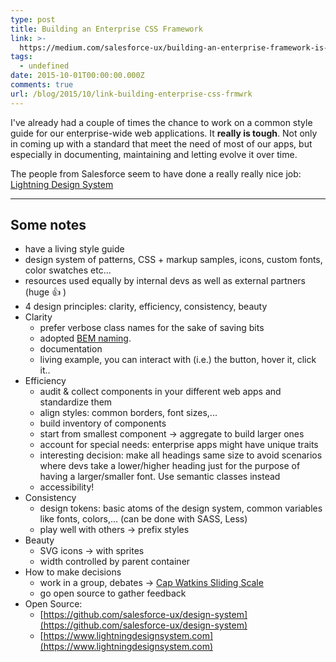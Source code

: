 ```yaml
---
type: post
title: Building an Enterprise CSS Framework
link: >-
  https://medium.com/salesforce-ux/building-an-enterprise-framework-is-hard-1e8d8b33e082
tags:
  - undefined
date: 2015-10-01T00:00:00.000Z
comments: true
url: /blog/2015/10/link-building-enterprise-css-frmwrk
---
```

I've already had a couple of times the chance to work on a common style guide for our enterprise-wide web applications. It **really is tough**. Not only in coming up with a standard that meet the need of most of our apps, but especially in documenting, maintaining and letting evolve it over time.

The people from Salesforce seem to have done a really really nice job: [Lightning Design System](https://www.lightningdesignsystem.com/)

---

## Some notes

- have a living style guide
- design system of patterns, CSS + markup samples, icons, custom fonts, color swatches etc...
- resources used equally by internal devs as well as external partners (huge :thumbsup: )
- 4 design principles: clarity, efficiency, consistency, beauty
- Clarity
  - prefer verbose class names for the sake of saving bits
  - adopted [BEM naming](https://css-tricks.com/bem-101/).
  - documentation
  - living example, you can interact with (i.e.) the button, hover it, click it..
- Efficiency
  - audit & collect components in your different web apps and standardize them
  - align styles: common borders, font sizes,...
  - build inventory of components
  - start from smallest component -> aggregate to build larger ones
  - account for special needs: enterprise apps might have unique traits
  - interesting decision: make all headings same size to avoid scenarios where devs take a lower/higher heading just for the purpose of having a larger/smaller font. Use semantic classes instead
  - accessibility!
- Consistency
  - design tokens: basic atoms of the design system, common variables like fonts, colors,... (can be done with SASS, Less)
  - play well with others -> prefix styles
- Beauty
  - SVG icons -> with sprites
  - width controlled by parent container
- How to make decisions
  - work in a group, debates -> [Cap Watkins Sliding Scale](http://blog.capwatkins.com/the-sliding-scale-of-giving-a-fuck)
  - go open source to gather feedback
- Open Source:
  - [https://github.com/salesforce-ux/design-system](https://github.com/salesforce-ux/design-system)
  - [https://www.lightningdesignsystem.com](https://www.lightningdesignsystem.com)
